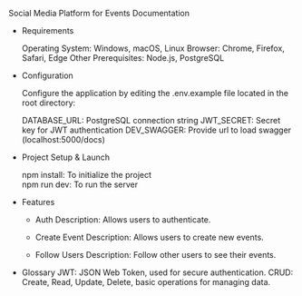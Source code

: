 Social Media Platform for Events Documentation

- Requirements

  Operating System: Windows, macOS, Linux
  Browser: Chrome, Firefox, Safari, Edge
  Other Prerequisites: Node.js, PostgreSQL

- Configuration

  Configure the application by editing the .env.example file located in the root directory:

  DATABASE_URL: PostgreSQL connection string
  JWT_SECRET: Secret key for JWT authentication
  DEV_SWAGGER: Provide url to load swagger (localhost:5000/docs)

- Project Setup & Launch

  npm install: To initialize the project  
  npm run dev: To run the server

- Features

  - Auth
    Description: Allows users to authenticate.

  - Create Event
    Description: Allows users to create new events.

  - Follow Users
    Description: Follow other users to see their events.

- Glossary
  JWT: JSON Web Token, used for secure authentication.
  CRUD: Create, Read, Update, Delete, basic operations for managing data.

